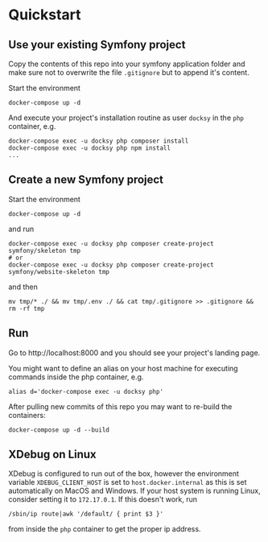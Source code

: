# Quickstart

## Use your existing Symfony project

Copy the contents of this repo into your symfony application folder and make sure not to overwrite the file `.gitignore`
but to append it's content.

Start the environment

    docker-compose up -d

And execute your project's installation routine  as user `docksy` in the `php` container, e.g.

    docker-compose exec -u docksy php composer install
    docker-compose exec -u docksy php npm install
    ...

## Create a new Symfony project

Start the environment

    docker-compose up -d

and run

    docker-compose exec -u docksy php composer create-project symfony/skeleton tmp
    # or
    docker-compose exec -u docksy php composer create-project symfony/website-skeleton tmp

and then

    mv tmp/* ./ && mv tmp/.env ./ && cat tmp/.gitignore >> .gitignore && rm -rf tmp

## Run

Go to http://localhost:8000 and you should see your project's landing page.

You might want to define an alias on your host machine for executing commands inside the php container, e.g.

    alias d='docker-compose exec -u docksy php'

After pulling new commits of this repo you may want to re-build the containers:

    docker-compose up -d --build

## XDebug on Linux
XDebug is configured to run out of the box, however the environment variable `XDEBUG_CLIENT_HOST` is set to
`host.docker.internal` as this is set automatically on MacOS and Windows. If your host system is running Linux, consider
setting it to `172.17.0.1`. If this doesn't work, run

    /sbin/ip route|awk '/default/ { print $3 }'

from inside the `php` container to get the proper ip address.